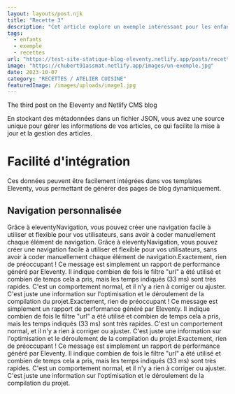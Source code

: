 ```yaml
---
layout: layouts/post.njk
title: "Recette 3"
description: "Cet article explore un exemple intéressant pour les enfants."
tags: 
  - enfants
  - exemple
  - recettes
url: "https://test-site-statique-blog-eleventy.netlify.app/posts/recette-3"
image: "https://chubert91assmat.netlify.app/images/un-exemple.jpg"
date: 2023-10-07
category: "RECETTES / ATELIER CUISINE"
featuredImage: /images/uploads/image1.jpg
---
```




The third post on the Eleventy and Netlify CMS blog



En stockant des métadonnées dans un fichier JSON, vous avez une source unique pour gérer les informations de vos articles, ce qui facilite la mise à jour et la gestion des articles.

# Facilité d'intégration

Ces données peuvent être facilement intégrées dans vos templates Eleventy, vous permettant de générer des pages de blog dynamiquement.

## Navigation personnalisée

Grâce à eleventyNavigation, vous pouvez créer une navigation facile à utiliser et flexible pour vos utilisateurs, sans avoir à coder manuellement chaque élément de navigation.
Grâce à eleventyNavigation, vous pouvez créer une navigation facile à utiliser et flexible pour vos utilisateurs, sans avoir à coder manuellement chaque élément de navigation.Exactement, rien de préoccupant ! Ce message est simplement un rapport de performance généré par Eleventy. Il indique combien de fois le filtre "url" a été utilisé et combien de temps cela a pris, mais les temps indiqués (33 ms) sont très rapides. C'est un comportement normal, et il n'y a rien à corriger ou ajuster. C'est juste une information sur l'optimisation et le déroulement de la compilation du projet.Exactement, rien de préoccupant ! Ce message est simplement un rapport de performance généré par Eleventy. Il indique combien de fois le filtre "url" a été utilisé et combien de temps cela a pris, mais les temps indiqués (33 ms) sont très rapides. C'est un comportement normal, et il n'y a rien à corriger ou ajuster. C'est juste une information sur l'optimisation et le déroulement de la compilation du projet.Exactement, rien de préoccupant ! Ce message est simplement un rapport de performance généré par Eleventy. Il indique combien de fois le filtre "url" a été utilisé et combien de temps cela a pris, mais les temps indiqués (33 ms) sont très rapides. C'est un comportement normal, et il n'y a rien à corriger ou ajuster. C'est juste une information sur l'optimisation et le déroulement de la compilation du projet.
